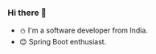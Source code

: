 ### Hi there 👋

- :snowman: I'm a software developer from India. 
- :blush: Spring Boot enthusiast.
<!--
- 📫 How to reach me: beingvishu@gmail.com is the best place to reach out to me. 
- ⚡ Fun fact: I'm always moved by Mathematics fun facts. Example: x% of y is always y% of x.
-->
